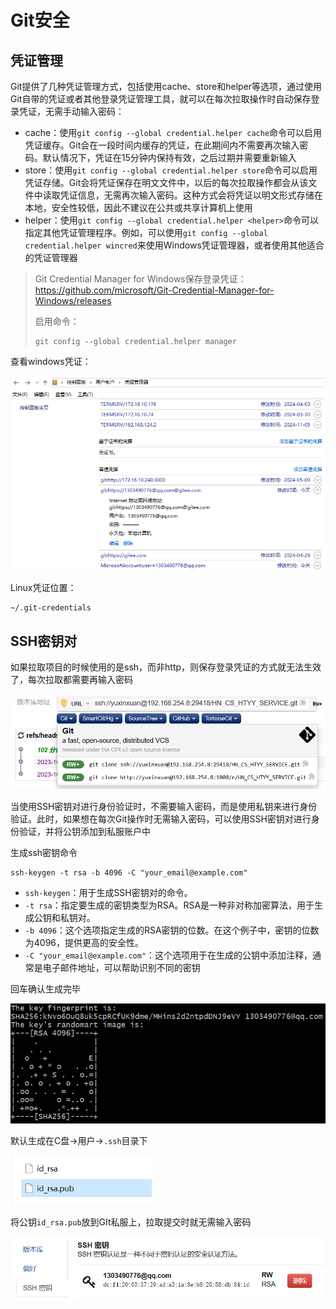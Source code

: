 # Git安全

## 凭证管理

Git提供了几种凭证管理方式，包括使用cache、store和helper等选项，通过使用Git自带的凭证或者其他登录凭证管理工具，就可以在每次拉取操作时自动保存登录凭证，无需手动输入密码：

- cache：使用`git config --global credential.helper cache`命令可以启用凭证缓存。Git会在一段时间内缓存的凭证，在此期间内不需要再次输入密码。默认情况下，凭证在15分钟内保持有效，之后过期并需要重新输入
- store：使用`git config --global credential.helper store`命令可以启用凭证存储。Git会将凭证保存在明文文件中，以后的每次拉取操作都会从该文件中读取凭证信息，无需再次输入密码。这种方式会将凭证以明文形式存储在本地，安全性较低，因此不建议在公共或共享计算机上使用
- helper：使用`git config --global credential.helper <helper>`命令可以指定其他凭证管理程序。例如，可以使用`git config --global credential.helper wincred`来使用Windows凭证管理器，或者使用其他适合的凭证管理器

> Git Credential Manager for Windows保存登录凭证：https://github.com/microsoft/Git-Credential-Manager-for-Windows/releases
>
> 启用命令：
>
> ```
> git config --global credential.helper manager
> ```

查看windows凭证：

![image-20250307143142376](img/3.Git安全/image-20250307143142376.png)

Linux凭证位置：

```
~/.git-credentials
```

## SSH密钥对

如果拉取项目的时候使用的是ssh，而非http，则保存登录凭证的方式就无法生效了，每次拉取都需要再输入密码

<img src="img/3.Git安全/image-20231125115630423.png" alt="image-20231125115630423" style="zoom:67%;" />

当使用SSH密钥对进行身份验证时，不需要输入密码，而是使用私钥来进行身份验证。此时，如果想在每次Git操作时无需输入密码，可以使用SSH密钥对进行身份验证，并将公钥添加到私服账户中

生成ssh密钥命令

```
ssh-keygen -t rsa -b 4096 -C "your_email@example.com"
```

- `ssh-keygen`：用于生成SSH密钥对的命令。
- `-t rsa`：指定要生成的密钥类型为RSA。RSA是一种非对称加密算法，用于生成公钥和私钥对。
- `-b 4096`：这个选项指定生成的RSA密钥的位数。在这个例子中，密钥的位数为4096，提供更高的安全性。
- `-C "your_email@example.com"`：这个选项用于在生成的公钥中添加注释，通常是电子邮件地址，可以帮助识别不同的密钥

回车确认生成完毕

<img src="img/3.Git安全/image-20231125120214192.png" alt="image-20231125120214192" style="zoom:67%;" />

默认生成在C盘->用户->`.ssh`目录下

<img src="img/3.Git安全/image-20231125120412358.png" alt="image-20231125120412358" style="zoom:67%;" />

将公钥`id_rsa.pub`放到GIt私服上，拉取提交时就无需输入密码

<img src="img/3.Git安全/image-20231125120508783.png" alt="image-20231125120508783" style="zoom:67%;" />